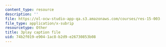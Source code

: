 ```yaml
---
content_type: resource
description: ''
file: https://ol-ocw-studio-app-qa.s3.amazonaws.com/courses/res-15-003-shaping-the-future-of-work-15-662x-spring-2016/74b2f019e9041ac8b2d9e26730853b08_d5chZ4A54DI.srt
file_type: application/x-subrip
resourcetype: Other
title: 3play caption file
uid: 74b2f019-e904-1ac8-b2d9-e26730853b08
---
```

